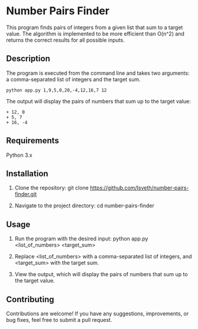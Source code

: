 # Number Pairs Finder

This program finds pairs of integers from a given list that sum to a target value. The algorithm is implemented to be more efficient than O(n^2) and returns the correct results for all possible inputs.

## Description

The program is executed from the command line and takes two arguments: a comma-separated list of integers and the target sum.

```shell
python app.py 1,9,5,0,20,-4,12,16,7 12
```
The output will display the pairs of numbers that sum up to the target value:
```shell
+ 12, 0
+ 5, 7
+ 16, -4
```
## Requirements

Python 3.x

## Installation

1. Clone the repository:
    git clone https://github.com/Isveth/number-pairs-finder.git

2. Navigate to the project directory:
    cd number-pairs-finder

## Usage

1. Run the program with the desired input:
    python app.py <list_of_numbers> <target_sum>
    
2. Replace <list_of_numbers> with a comma-separated list of integers, and <target_sum> with the target sum.

3. View the output, which will display the pairs of numbers that sum up to the target value.


## Contributing
Contributions are welcome! If you have any suggestions, improvements, or bug fixes, feel free to submit a pull request.
